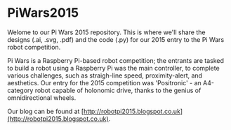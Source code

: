 # PiWars2015
Welome to our Pi Wars 2015 repository.  This is where we'll share the designs (.ai, .svg, .pdf) and the code (.py) for our 2015 entry to the Pi Wars robot competition.

Pi Wars is a Raspberry Pi-based robot competition; the entrants are tasked to build a robot using a Raspberry Pi was the main controller, to complete various challenges, such as straigh-line speed, proximity-alert, and aesthetics.  Our entry for the 2015 competition was 'Positronic' - an A4-category robot capable of holonomic drive, thanks to the genius of omnidirectional wheels.

Our blog can be found at [http://robotpi2015.blogspot.co.uk](http://robotpi2015.blogspot.co.uk).
